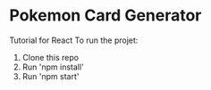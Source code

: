 # Pokemon Card Generator
Tutorial for React
To run the projet:

1. Clone this repo
2. Run 'npm install'
3. Run 'npm start'
